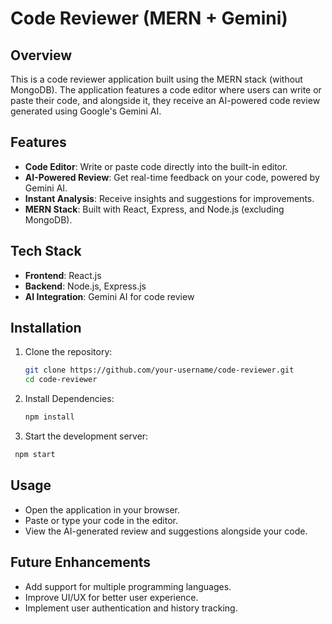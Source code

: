 # Code Reviewer (MERN + Gemini)

## Overview
This is a code reviewer application built using the MERN stack (without MongoDB). The application features a code editor where users can write or paste their code, and alongside it, they receive an AI-powered code review generated using Google's Gemini AI.

## Features
- **Code Editor**: Write or paste code directly into the built-in editor.
- **AI-Powered Review**: Get real-time feedback on your code, powered by Gemini AI.
- **Instant Analysis**: Receive insights and suggestions for improvements.
- **MERN Stack**: Built with React, Express, and Node.js (excluding MongoDB).

## Tech Stack
- **Frontend**: React.js
- **Backend**: Node.js, Express.js
- **AI Integration**: Gemini AI for code review

## Installation
1. Clone the repository:
   ```sh
   git clone https://github.com/your-username/code-reviewer.git
   cd code-reviewer
2. Install Dependencies:
   ```sh
   npm install
3. Start the development server:
  ```sh
   npm start
  ```
## Usage
- Open the application in your browser.
- Paste or type your code in the editor.
- View the AI-generated review and suggestions alongside your code.

## Future Enhancements
- Add support for multiple programming languages.
- Improve UI/UX for better user experience.
- Implement user authentication and history tracking.
